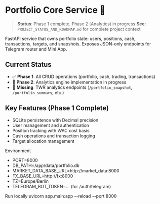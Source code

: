 # Portfolio Core Service 🚧

> **Status**: Phase 1 complete, Phase 2 (Analytics) in progress
> **See**: `PROJECT_STATUS_AND_ROADMAP.md` for complete project context

FastAPI service that owns portfolio state: users, positions, cash, transactions, targets, and snapshots. Exposes JSON-only endpoints for Telegram router and Mini App.

## Current Status
- ✅ **Phase 1**: All CRUD operations (portfolio, cash, trading, transactions)
- 🚧 **Phase 2**: Analytics engine implementation in progress
- 🎯 **Missing**: TWR analytics endpoints (`/portfolio_snapshot`, `/portfolio_summary`, etc.)

## Key Features (Phase 1 Complete)
- SQLite persistence with Decimal precision
- User management and authentication
- Position tracking with WAC cost basis
- Cash operations and transaction logging
- Target allocation management

Environment
- PORT=8000
- DB_PATH=/app/data/portfolio.db
- MARKET_DATA_BASE_URL=http://market_data:8000
- FX_BASE_URL=http://fx:8000
- TZ=Europe/Berlin
- TELEGRAM_BOT_TOKEN=... (for /auth/telegram)

Run locally
  uvicorn app.main:app --reload --port 8000

